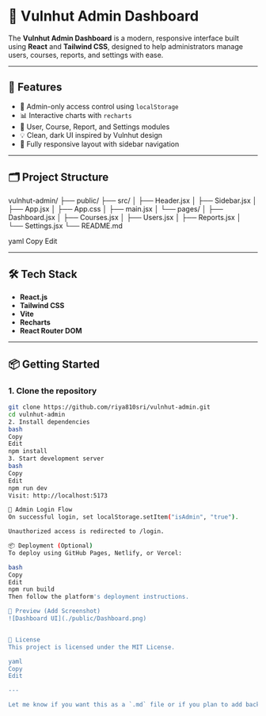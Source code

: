 # 🔐 Vulnhut Admin Dashboard

The **Vulnhut Admin Dashboard** is a modern, responsive interface built using **React** and **Tailwind CSS**, designed to help administrators manage users, courses, reports, and settings with ease.

---

## 🚀 Features

- 🔑 Admin-only access control using `localStorage`
- 📊 Interactive charts with `recharts`
- 👥 User, Course, Report, and Settings modules
- 💡 Clean, dark UI inspired by Vulnhut design
- 📱 Fully responsive layout with sidebar navigation

---

## 🗂️ Project Structure

vulnhut-admin/
├── public/
├── src/
│ ├── Header.jsx
│ ├── Sidebar.jsx
│ ├── App.jsx
│ ├── App.css
│ ├── main.jsx
│ └── pages/
│ ├── Dashboard.jsx
│ ├── Courses.jsx
│ ├── Users.jsx
│ ├── Reports.jsx
│ └── Settings.jsx
└── README.md

yaml
Copy
Edit

---

## 🛠️ Tech Stack

- **React.js**
- **Tailwind CSS**
- **Vite**
- **Recharts**
- **React Router DOM**

---

## 📦 Getting Started

### 1. Clone the repository

```bash
git clone https://github.com/riya810sri/vulnhut-admin.git
cd vulnhut-admin
2. Install dependencies
bash
Copy
Edit
npm install
3. Start development server
bash
Copy
Edit
npm run dev
Visit: http://localhost:5173

🔐 Admin Login Flow
On successful login, set localStorage.setItem("isAdmin", "true").

Unauthorized access is redirected to /login.

📦 Deployment (Optional)
To deploy using GitHub Pages, Netlify, or Vercel:

bash
Copy
Edit
npm run build
Then follow the platform's deployment instructions.

📸 Preview (Add Screenshot)
![Dashboard UI](./public/Dashboard.png)


📄 License
This project is licensed under the MIT License.

yaml
Copy
Edit

---

Let me know if you want this as a `.md` file or if you plan to add backend integration or authentication.






